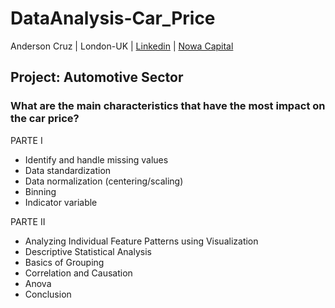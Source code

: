 # DataAnalysis-Car_Price
Anderson Cruz | London-UK | 
<a href="https://www.linkedin.com/in/anderjcruz/" target="_blank">Linkedin</a> | 
<a href="https://nowacapital.com" target="_blank">Nowa Capital</a>

## Project: Automotive Sector

### What are the main characteristics that have the most impact on the car price?

PARTE I
*   Identify and handle missing values
*   Data standardization
*   Data normalization (centering/scaling)
*   Binning
*   Indicator variable

PARTE II
*   Analyzing Individual Feature Patterns using Visualization
*   Descriptive Statistical Analysis   
*   Basics of Grouping
*   Correlation and Causation
*   Anova
*   Conclusion
